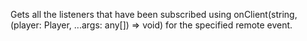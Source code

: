 Gets all the listeners that have been subscribed using onClient(string, (player: Player, ...args: any[]) => void) for the specified remote event.